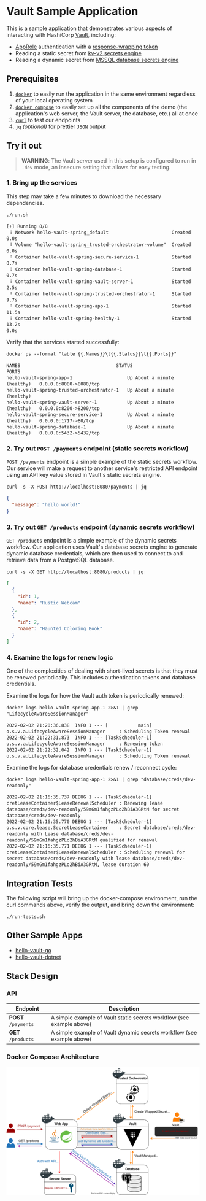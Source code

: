 # Vault Sample Application

This is a sample application that demonstrates various aspects of interacting
with HashiCorp [Vault][vault], including:

- [AppRole][vault-app-role] authentication with a [response-wrapping token][vault-token-wrapping]
- Reading a static secret from [kv-v2 secrets engine][vault-kv-v2]
- Reading a dynamic secret from [MSSQL database secrets engine][vault-mssql]

## Prerequisites

1. [`docker`][docker] to easily run the application in the same environment regardless of your local operating system
1. [`docker compose`][docker-compose] to easily set up all the components of the demo (the application's web server, the
   Vault server, the database, etc.) all at once
1. [`curl`][curl] to test our endpoints
1. [`jq`][jq] _(optional)_ for prettier `JSON` output

## Try it out

> **WARNING**: The Vault server used in this setup is configured to run in
> `-dev` mode, an insecure setting that allows for easy testing.

### 1. Bring up the services

This step may take a few minutes to download the necessary dependencies.

```shell-session
./run.sh
```

```
[+] Running 8/8
 ⠿ Network hello-vault-spring_default                       Created             0.0s
 ⠿ Volume "hello-vault-spring_trusted-orchestrator-volume"  Created             0.0s
 ⠿ Container hello-vault-spring-secure-service-1            Started             0.7s
 ⠿ Container hello-vault-spring-database-1                  Started             0.7s
 ⠿ Container hello-vault-spring-vault-server-1              Started             2.5s
 ⠿ Container hello-vault-spring-trusted-orchestrator-1      Started             9.7s
 ⠿ Container hello-vault-spring-app-1                       Started             11.5s
 ⠿ Container hello-vault-spring-healthy-1                   Started             13.2s                                                                             0.0s

```

Verify that the services started successfully:

```shell-session
docker ps --format "table {{.Names}}\t{{.Status}}\t{{.Ports}}"
```

```
NAMES                                   STATUS                        PORTS
hello-vault-spring-app-1                    Up About a minute (healthy)   0.0.0.0:8080->8080/tcp
hello-vault-spring-trusted-orchestrator-1   Up About a minute (healthy)
hello-vault-spring-vault-server-1           Up About a minute (healthy)   0.0.0.0:8200->8200/tcp
hello-vault-spring-secure-service-1         Up About a minute (healthy)   0.0.0.0:1717->80/tcp
hello-vault-spring-database-1               Up About a minute (healthy)   0.0.0.0:5432->5432/tcp
```

### 2. Try out `POST /payments` endpoint (static secrets workflow)

`POST /payments` endpoint is a simple example of the static secrets workflow. Our service will make a request to another
service's restricted API endpoint using an API key value stored in Vault's static secrets engine.

```shell-session
curl -s -X POST http://localhost:8080/payments | jq
```

```json
{
  "message": "hello world!"
}
```

### 3. Try out `GET /products` endpoint (dynamic secrets workflow)

`GET /products` endpoint is a simple example of the dynamic secrets workflow. Our application uses Vault's database
secrets engine to generate dynamic database credentials, which are then used to connect to and retrieve data from a
PostgreSQL database.

```shell-session
curl -s -X GET http://localhost:8080/products | jq
```

```json
[
  {
    "id": 1,
    "name": "Rustic Webcam"
  },
  {
    "id": 2,
    "name": "Haunted Coloring Book"
  }
]
```

### 4. Examine the logs for renew logic

One of the complexities of dealing with short-lived secrets is that they must be renewed periodically. This includes
authentication tokens and database credentials.

Examine the logs for how the Vault auth token is periodically renewed:

```shell-session
docker logs hello-vault-spring-app-1 2>&1 | grep "LifecycleAwareSessionManager"
```

```log
2022-02-02 21:20:36.838  INFO 1 --- [           main] o.s.v.a.LifecycleAwareSessionManager     : Scheduling Token renewal
2022-02-02 21:22:31.873  INFO 1 --- [TaskScheduler-1] o.s.v.a.LifecycleAwareSessionManager     : Renewing token
2022-02-02 21:22:32.042  INFO 1 --- [TaskScheduler-1] o.s.v.a.LifecycleAwareSessionManager     : Scheduling Token renewal
```

Examine the logs for database credentials renew / reconnect cycle:

```shell-session
docker logs hello-vault-spring-app-1 2>&1 | grep "database/creds/dev-readonly"
```

```log
2022-02-02 21:16:35.737 DEBUG 1 --- [TaskScheduler-1] cretLeaseContainer$LeaseRenewalScheduler : Renewing lease database/creds/dev-readonly/59mGm1fahgzPLo2hBiA3GRtM for secret database/creds/dev-readonly
2022-02-02 21:16:35.770 DEBUG 1 --- [TaskScheduler-1] o.s.v.core.lease.SecretLeaseContainer    : Secret database/creds/dev-readonly with Lease database/creds/dev-readonly/59mGm1fahgzPLo2hBiA3GRtM qualified for renewal
2022-02-02 21:16:35.771 DEBUG 1 --- [TaskScheduler-1] cretLeaseContainer$LeaseRenewalScheduler : Scheduling renewal for secret database/creds/dev-readonly with lease database/creds/dev-readonly/59mGm1fahgzPLo2hBiA3GRtM, lease duration 60
```

## Integration Tests

The following script will bring up the docker-compose environment, run the curl commands above, verify the output, and
bring down the environment:

```shell-session
./run-tests.sh
```

## Other Sample Apps

- [hello-vault-go][hello-vault-go]
- [hello-vault-dotnet][hello-vault-dotnet]

## Stack Design

### API

| Endpoint             | Description                                                            |
| -------------------- | ---------------------------------------------------------------------- |
| **POST** `/payments` | A simple example of Vault static secrets workflow (see example above)  |
| **GET** `/products`  | A simple example of Vault dynamic secrets workflow (see example above) |

### Docker Compose Architecture

![arch overview](images/arch-overview.svg)

[vault]:                 https://www.vaultproject.io/
[vault-app-role]:        https://www.vaultproject.io/docs/auth/approle
[vault-token-wrapping]:  https://www.vaultproject.io/docs/concepts/response-wrapping
[vault-kv-v2]:           https://www.vaultproject.io/docs/secrets/kv/kv-v2
[vault-mssql]:           https://www.vaultproject.io/docs/secrets/databases/mssql
[docker]:                https://docs.docker.com/get-docker/
[docker-compose]:        https://docs.docker.com/compose/install/
[curl]:                  https://curl.se/
[jq]:                    https://stedolan.github.io/jq/
[hello-vault-go]:        https://github.com/hashicorp/hello-vault-go
[hello-vault-dotnet]:    https://github.com/hashicorp/hello-vault-dotnet

